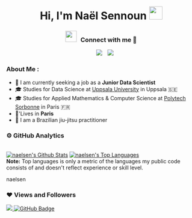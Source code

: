 <h1 align="center">Hi, I'm Naël Sennoun <img src="https://media.giphy.com/media/hvRJCLFzcasrR4ia7z/giphy.gif" width="35"></h1>
<h3 align="center" > <img src="https://media.giphy.com/media/iY8CRBdQXODJSCERIr/giphy.gif" width="30" height="30" style="margin-right: 10px;">Connect with me 🤝 </h3>

<p align="center">
	
 <div align="center"  class="icons-social" style="margin-left: 10px;">
        <a style="margin-left: 10px;"  target="_blank" href="https://www.linkedin.com/in/nael-sennoun/">
			<img src="https://img.icons8.com/doodle/40/000000/linkedin--v2.png"></a>
        <a style="margin-left: 10px;" target="_blank" href="https://www.tiktok.com/@iartnft">
		<img src="https://img.icons8.com/doodle/40/000000/tiktok--v1.png"></a>
      </div>
      
</p>

### About Me :

- 💼 I am currently seeking a job as a **Junior Data Scientist**
- 🎓 Studies for Data Science at [Uppsala University](https://www.uu.se/en) in Uppsala 🇸🇪
- 🎓 Studies for Applied Mathematics & Computer Science at [Polytech Sorbonne](https://www.polytech.sorbonne-universite.fr/) in  Paris 🇫🇷
- 🏡'Lives in **Paris**
- 🥋 I am a Brazilian jiu-jitsu practitioner

### ⚙️ GitHub Analytics

<br/>
    <a href="https://github.com/naelsen/github-readme-stats"><img alt="naelsen's Github Stats" src="https://github-readme-stats.vercel.app/api?username=naelsen&show_icons=true&count_private=true&theme=react&hide_border=true&bg_color=0D1117" /></a>
  <a href="https://github.com/naelsen/github-readme-stats"><img alt="naelsen's Top Languages" src="https://github-readme-stats.vercel.app/api/top-langs/?username=naelsen&langs_count=8&count_private=true&layout=compact&theme=react&hide_border=true&bg_color=0D1117" /></a>
  <br/>
  <b>Note:</b> Top languages is only a metric of the languages my public code consists of and doesn't reflect experience or skill level.

naelsen

### ❤ Views and Followers

<a href="https://github.com/naelsen/github-profile-views-counter">
    <img src="https://komarev.com/ghpvc/?username=naelsen">
</a>
<a href="https://github.com/naelsen?tab=followers"><img src="https://img.shields.io/github/followers/naelsen?label=Followers&style=social" alt="GitHub Badge"></a>
